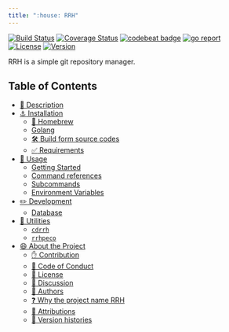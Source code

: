 ```yaml
---
title: ":house: RRH"
---
```


[![Build Status](https://travis-ci.org/tamada/rrh.svg?branch=master)](https://travis-ci.org/tamada/rrh)
[![Coverage Status](https://coveralls.io/repos/github/tamada/rrh/badge.svg?branch=master)](https://coveralls.io/github/tamada/rrh?branch=master)
[![codebeat badge](https://codebeat.co/badges/15e04551-d448-4ad3-be1d-e98b1e586f1a)](https://codebeat.co/projects/github-com-tamada-rrh-master)
[![go report](https://goreportcard.com/badge/github.com/tamada/rrh)](https://goreportcard.com/report/github.com/tamada/rrh)
[![License](https://img.shields.io/badge/License-Apache_2.0-blue.svg)](https://github.com/tamada/rrh/blob/master/LICENSE)
[![Version](https://img.shields.io/badge/Version-1.1.0-yellowgreen.svg)](https://github.com/tamada/rrh/releases/tag/v1.1.0)

RRH is a simple git repository manager.

## Table of Contents

* [:bookmark_tabs: Description](description)
* [:anchor: Installation](installation)
    * [:beer: Homebrew](installation#beer-homebrew)
    * [Golang](installation#golang)
    * [:hammer_and_wrench: Build form source codes](installation#hammer_and_wrench-build-from-source-codes)
    * [:white_check_mark: Requirements](installation#white_check_mark-requirements)
* [:fork_and_knife: Usage](usage)
    * [Getting Started](usage#getting-started)
    * [Command references](usage#command-references)
    * [Subcommands](usage#subcommands)
    * [Environment Variables](usage#environment-variables)
* [:pencil2: Development](development)
    * [Database](development#database)
* [:electric_plug: Utilities](utilities)
    * [`cdrrh`](utilities#cdrrh)
    * [`rrhpeco`](utilities#rrhpeco)
* [:smile: About the Project](about)
    * [:raised_hand: Contribution](about#raised_hand-contribution)
    * [:green_book: Code of Conduct](about#green_book-code-of-conduct)
    * [:scroll: License](about#scroll-license)
    * [:speech_balloon: Discussion](about#speech_balloon-discussion)
    * [:busts_in_silhouette: Authors](about#busts_in_silhouette-authors)
    * [:question: Why the project name RRH](about#question-why-the-project-name-rrh)
    * [:handshake: Attributions](about#handshake-attributions)
    * [:paw_prints: Version histories](about#paw_prints-version-histories)
